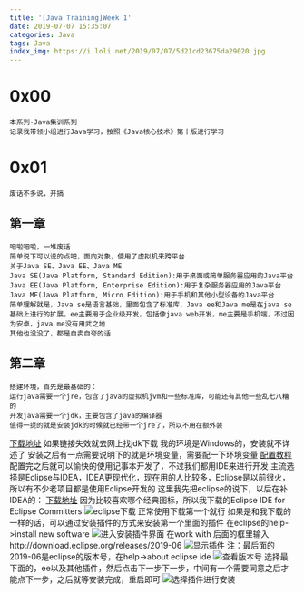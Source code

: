 ```yaml
---
title: '[Java Training]Week 1'
date: 2019-07-07 15:35:07
categories: Java
tags: Java
index_img: https://i.loli.net/2019/07/07/5d21cd23675da29020.jpg
---
```

# 0x00
    本系列-Java集训系列
    记录我带领小组进行Java学习，按照《Java核心技术》第十版进行学习
# 0x01
    废话不多说，开搞
## 第一章
    吧啦吧啦，一堆废话
    简单说下可以说的点吧，面向对象，使用了虚拟机来跨平台
    关于Java SE、Java EE、Java ME
    Java SE(Java Platform, Standard Edition):用于桌面或简单服务器应用的Java平台
    Java EE(Java Platform, Enterprise Edition):用于复杂服务器应用的Java平台
    Java ME(Java Platform, Micro Edition):用于手机和其他小型设备的Java平台
    简单理解就是，Java se是语言基础，里面包含了标准库，Java ee和Java me是在java se基础上进行的扩展，ee主要用于企业级开发，包括像java web开发，me主要是手机端，不过因为安卓，java me没有用武之地
    其他也没没了，都是自卖自夸的话
## 第二章
    搭建环境，首先是最基础的：
    运行java需要一个jre，包含了java的虚拟机jvm和一些标准库，可能还有其他一些乱七八糟的
    开发java需要一个jdk，主要包含了java的编译器
    值得一提的就是安装jdk的时候就已经带一个jre了，所以不用在额外装
[下载地址](https://www.oracle.com/technetwork/java/javase/downloads/jdk8-downloads-2133151.html)
    如果链接失效就去网上找jdk下载
    我的环境是Windows的，安装就不详述了
    安装之后有一点需要说明下的就是环境变量，需要配一下环境变量
    [配置教程](https://www.runoob.com/w3cnote/windows10-java-setup.html)
    配置完之后就可以愉快的使用记事本开发了，不过我们都用IDE来进行开发
    主流选择是Eclipse与IDEA，IDEA更现代化，现在用的人比较多，Eclipse是以前很火，所以有不少老项目都是使用Eclipse开发的
    这里我先把eclipse的说下，以后在补IDEA的：
    [下载地址](https://www.eclipse.org/downloads/packages/)
    因为比较喜欢哪个经典图标，所以我下载的Eclipse IDE for Eclipse Committers
    ![eclipse下载](https://i.loli.net/2019/07/07/5d21c087838b425461.png)
    正常使用下载第一个就行
    如果是和我下载的一样的话，可以通过安装插件的方式来安装第一个里面的插件
    在eclipse的help->install new software
    ![进入安装插件界面](https://i.loli.net/2019/07/07/5d21c6714f47e17694.png)
    在work with 后面的框里输入http://download.eclipse.org/releases/2019-06
    ![显示插件](https://i.loli.net/2019/07/07/5d21c6714627b86652.png)
    注：最后面的2019-06是eclipse的版本号，在help->about eclipse ide
    ![查看版本号](https://i.loli.net/2019/07/07/5d21c6717bc3e56796.png)
    选择最下面的，ee以及其他插件，然后点击下一步下一步，中间有一个需要同意之后才能点下一步，之后就等安装完成，重启即可
    ![选择插件进行安装](https://i.loli.net/2019/07/07/5d21c67135f5845865.png)
